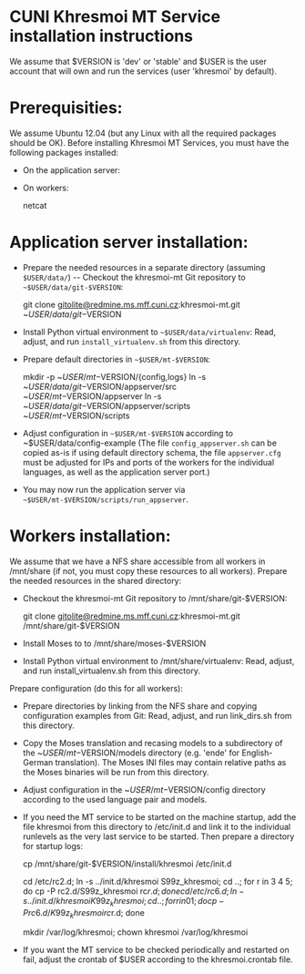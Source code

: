 
CUNI Khresmoi MT Service installation instructions
==================================================

We assume that $VERSION is 'dev' or 'stable' and $USER is the user account
that will own and run the services (user 'khresmoi' by default).

Prerequisities:
========================

We assume Ubuntu 12.04 (but any Linux with all the required packages should be OK).
Before installing Khresmoi MT Services, you must have the following packages installed:

* On the application server:

    <none>

* On workers:
 
    netcat


Application server installation:
========================

* Prepare the needed resources in a separate directory (assuming `$USER/data/`) --
  Checkout the khresmoi-mt Git repository to `~$USER/data/git-$VERSION`:

  git clone gitolite@redmine.ms.mff.cuni.cz:khresmoi-mt.git ~$USER/data/git-$VERSION

* Install Python virtual environment to `~$USER/data/virtualenv`:
  Read, adjust, and run `install_virtualenv.sh` from this directory.

* Prepare default directories in `~$USER/mt-$VERSION`:

  mkdir -p ~$USER/mt-$VERSION/{config,logs}
  ln -s ~$USER/data/git-$VERSION/appserver/src ~$USER/mt-$VERSION/appserver
  ln -s ~$USER/data/git-$VERSION/appserver/scripts ~$USER/mt-$VERSION/scripts

* Adjust configuration in `~$USER/mt-$VERSION` according to ~$USER/data/config-example
  (The file `config_appserver.sh` can be copied as-is if using default directory schema,
  the file `appserver.cfg` must be adjusted for IPs and ports of the workers for the
  individual languages, as well as the application server port.)

* You may now run the application server via `~$USER/mt-$VERSION/scripts/run_appserver`.

Workers installation:
========================

We assume that we have a NFS share accessible from all workers in /mnt/share
(if not, you must copy these resources to all workers).
Prepare the needed resources in the shared directory:

* Checkout the khresmoi-mt Git repository to /mnt/share/git-$VERSION:

  git clone gitolite@redmine.ms.mff.cuni.cz:khresmoi-mt.git /mnt/share/git-$VERSION

* Install Moses to to /mnt/share/moses-$VERSION

* Install Python virtual environment to /mnt/share/virtualenv: 
  Read, adjust, and run install_virtualenv.sh from this directory.

Prepare configuration (do this for all workers):

* Prepare directories by linking from the NFS share and copying configuration
  examples from Git:
  Read, adjust, and run link_dirs.sh from this directory.

* Copy the Moses translation and recasing models to a subdirectory of the
  ~$USER/mt-$VERSION/models directory (e.g. 'ende' for English-German
  translation).
  The Moses INI files may contain relative paths as the Moses binaries will be
  run from this directory.

* Adjust configuration in the ~$USER/mt-$VERSION/config directory according
  to the used language pair and models.

* If you need the MT service to be started on the machine startup, add the
  file khresmoi from this directory to /etc/init.d and link it to the individual runlevels
  as the very last service to be started. Then prepare a directory for startup logs:

  cp /mnt/share/git-$VERSION/install/khresmoi /etc/init.d

  cd /etc/rc2.d; ln -s ../init.d/khresmoi S99z_khresmoi; 
  cd ..; for r in 3 4 5; do cp -P rc2.d/S99z_khresmoi rc$r.d; done
  cd /etc/rc6.d; ln -s ../init.d/khresmoi K99z_khresmoi; 
  cd ..; for r in 0 1; do cp -P rc6.d/K99z_khresmoi rc$r.d; done

  mkdir /var/log/khresmoi; chown khresmoi /var/log/khresmoi

* If you want the MT service to be checked periodically and restarted on fail,
  adjust the crontab of $USER according to the khresmoi.crontab file.


